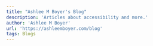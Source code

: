 ```yaml
---
title: "Ashlee M Boyer's Blog"
description: 'Articles about accessibility and more.'
author: 'Ashlee M Boyer'
url: 'https://ashleemboyer.com/blog'
tags: Blogs
---
```

